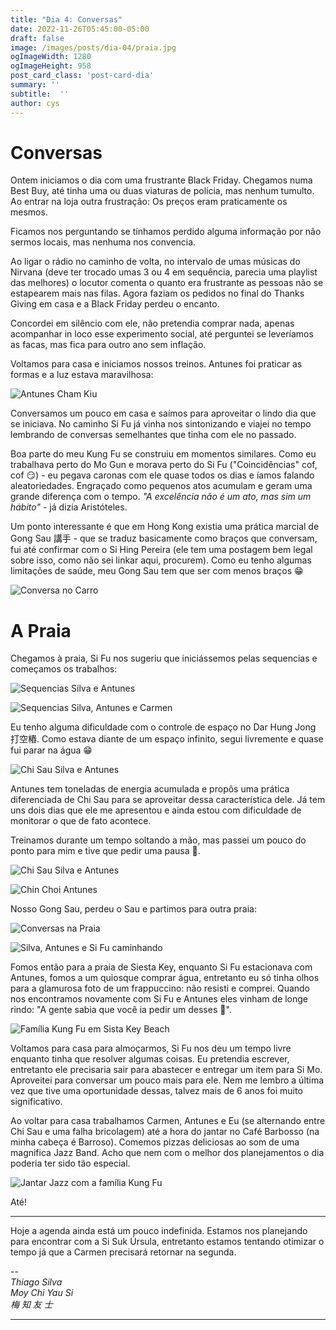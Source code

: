 ```yaml
---
title: "Dia 4: Conversas"
date: 2022-11-26T05:45:00-05:00
draft: false
image: /images/posts/dia-04/praia.jpg
ogImageWidth: 1280
ogImageHeight: 958
post_card_class: 'post-card-dia'
summary: ''
subtitle:  ''
author: cys
---
```

# Conversas

Ontem iniciamos o dia com uma frustrante Black Friday. Chegamos numa Best Buy, até tinha uma ou duas viaturas de polícia, mas nenhum tumulto. Ao entrar na loja outra frustração: Os preços eram praticamente os mesmos.

Ficamos nos perguntando se tínhamos perdido alguma informação por não sermos locais, mas nenhuma nos convencia. 

Ao ligar o rádio no caminho de volta, no intervalo de umas músicas do Nirvana (deve ter trocado umas 3 ou 4 em sequência, parecia uma playlist das melhores) o locutor comenta o quanto era frustrante as pessoas não se estapearem mais nas filas. Agora faziam os pedidos no final do Thanks Giving em casa e a Black Friday perdeu o encanto. 

Concordei em silêncio com ele, não pretendia comprar nada, apenas acompanhar in loco esse experimento social, até perguntei se leveríamos as facas, mas fica para outro ano sem inflação.

Voltamos para casa e iniciamos nossos treinos. Antunes foi praticar as formas e a luz estava maravilhosa:

![Antunes Cham Kiu](/images/posts/dia-04/antunes-cham-kiu.jpg)

Conversamos um pouco em casa e saímos para aproveitar o lindo dia que se iniciava. No caminho Si Fu já vinha nos sintonizando e viajei no tempo lembrando de conversas semelhantes que tinha com ele no passado.

Boa parte do meu Kung Fu se construiu em momentos similares. Como eu trabalhava perto do Mo Gun e morava perto do Si Fu ("Coincidências" cof, cof 😏) - eu pegava caronas com ele quase todos os dias e íamos falando aleatoriedades. Engraçado como pequenos atos acumulam e geram uma grande diferença com o tempo. _"A excelência não é um ato, mas sim um hábito"_ - já dizia Aristóteles. 

Um ponto interessante é que em Hong Kong existia uma prática marcial de Gong Sau 講手 - que se traduz basicamente como braços que conversam, fui até confirmar com o Si Hing Pereira (ele tem uma postagem bem legal sobre isso, como não sei linkar aqui, procurem). Como eu tenho algumas limitações de saúde, meu Gong Sau tem que ser com menos braços 😁

![Conversa no Carro](/images/posts/dia-04/conversas-no-carro.jpg)

# A Praia

Chegamos à praia, Si Fu nos sugeriu que iniciássemos pelas sequencias e começamos os trabalhos:

![Sequencias Silva e Antunes](/images/posts/dia-04/silva-antunes-sequencias.jpg)

![Sequencias Silva, Antunes e Carmen](/images/posts/dia-04/silva-antunes-carmen-sequencias.jpeg)


Eu tenho alguma dificuldade com o controle de espaço no Dar Hung Jong 打空樁. Como estava diante de um espaço infinito, segui livremente e quase fui parar na água 😁

![Chi Sau Silva e Antunes](/images/posts/dia-04/silva-antunes-chi-sau.jpg)

Antunes tem toneladas de energia acumulada e propôs uma prática diferenciada de Chi Sau para se aproveitar dessa característica dele. Já tem uns dois dias que ele me apresentou e ainda estou com dificuldade de monitorar o que de fato acontece.

Treinamos durante um tempo soltando a mão, mas passei um pouco do ponto para mim e tive que pedir uma pausa 🥵.

![Chi Sau Silva e Antunes](/images/posts/dia-04/silva-antunes-chi-sau.jpg)

![Chin Choi Antunes](/images/posts/dia-04/antunes-chin-choi.jpg)

Nosso Gong Sau, perdeu o Sau e partimos para outra praia:

![Conversas na Praia](/images/posts/dia-04/conversas-na-praia.jpg)

![Silva, Antunes e Si Fu caminhando](/images/posts/dia-04/silva-antunes-si-fu-caminhando.jpg)


Fomos então para a praia de Siesta Key, enquanto Si Fu estacionava com Antunes, fomos a um quiosque comprar água, entretanto eu só tinha olhos para a glamurosa foto de um frappuccino: não resisti e comprei. Quando nos encontramos novamente com Si Fu e Antunes eles vinham de longe rindo: "A gente sabia que você ia pedir um desses 🤣".

![Família Kung Fu em Sista Key Beach](/images/posts/dia-04/SS2.jpg)

Voltamos para casa para almoçarmos, Si Fu nos deu um tempo livre enquanto tinha que resolver algumas coisas. Eu pretendia escrever, entretanto ele precisaria sair para abastecer e entregar um item para Si Mo. Aproveitei para conversar um pouco mais para ele. Nem me lembro a última vez que tive uma oportunidade dessas, talvez mais de 6 anos foi muito significativo.

Ao voltar para casa trabalhamos Carmen, Antunes e Eu (se alternando entre Chi Sau e uma falha bricolagem) até a hora do jantar no Café Barbosso (na minha cabeça é Barroso). Comemos pizzas deliciosas ao som de uma magnifica Jazz Band. Acho que nem com o melhor dos planejamentos o dia poderia ter sido tão especial.

![Jantar Jazz com a família Kung Fu](/images/posts/dia-04/jantar-jazz.jpg)

Até!

***

Hoje a agenda ainda está um pouco indefinida. Estamos nos planejando para encontrar com a Si Suk Úrsula, entretanto estamos tentando otimizar o tempo já que a Carmen precisará retornar na segunda.

--  
_Thiago Silva_  
_Moy Chi Yau Si_  
_梅 知 友 士_

***









